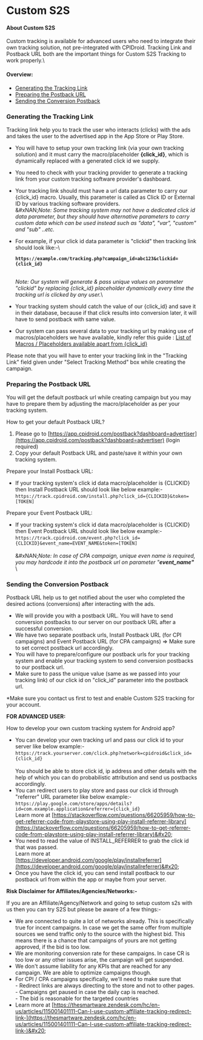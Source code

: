 # Custom S2S

#### **About Custom S2S**

Custom tracking is available for advanced users who need to integrate their own tracking solution, not pre-integrated with CPIDroid. Tracking Link and Postback URL both are the important things for Custom S2S Tracking to work properly.\


#### **Overview:**

* [Generating the Tracking Link](custom-s2s.md#h_01fedvwxkdt5pw4nb9qb6zaapb)
* [Preparing the Postback URL](custom-s2s.md#h_01fedy8x5ryvgw57e6fjtbxjwv)
* [Sending the Conversion Postback](custom-s2s.md#h_01fedy7vpts5166c9h7v07qc2x)

### Generating the Tracking Link <a href="#h_01fedvwxkdt5pw4nb9qb6zaapb" id="h_01fedvwxkdt5pw4nb9qb6zaapb"></a>

Tracking link help you to track the user who interacts (clicks) with the ads and takes the user to the advertised app in the App Store or Play Store.

* You will have to setup your own tracking link (via your own tracking solution) and it must carry the macro/placeholder **{click\_id}**, which is dynamically replaced with a generated click id we supply.
* You need to check with your tracking provider to generate a tracking link from your custom tracking software provider's dashboard.
* Your tracking link should must have a url data parameter to carry our {click\_id} macro. Usually, this parameter is called as Click ID or External ID by various tracking software providers.\
  &#xNAN;_&#x4E;ote: Some tracking system may not have a dedicated click id data parameter, but they should have alternative parameters to carry custom data which can be used instead such as "data", "var", "custom" and "sub" ..etc._
*   For example, if your click id data parameter is "clickid" then tracking link should look like:-\


    <pre><code><strong>https://example.com/tracking.php?campaign_id=abc123&#x26;clickid={click_id}
    </strong></code></pre>

    \
    _Note: Our system will generate & pass unique values on parameter "clickid" by replacing {click\_id} placeholder dynamically every time the tracking url is clicked by any user._\

* Your tracking system should catch the value of our {click\_id} and save it in their database, because if that click results into conversion later, it will have to send postback with same value.
* Our system can pass several data to your tracking url by making use of macros/placeholders we have available, kindly refer this guide : [List of Macros / Placeholders available apart from {click\_id}](https://thesmartware.zendesk.com/hc/en-us/articles/360026061891-List-of-Macros-Placeholders-available-apart-from-click-id-)&#x20;

Please note that you will have to enter your tracking link in the "Tracking Link" field given under "Select Tracking Method" box while creating the campaign.

### Preparing the Postback URL <a href="#h_01fedy8x5ryvgw57e6fjtbxjwv" id="h_01fedy8x5ryvgw57e6fjtbxjwv"></a>

You will get the default postback url while creating campaign but you may have to prepare them by adjusting the macro/placeholder as per your tracking system.

How to get your default Postback URL?

1. Please go to [https://app.cpidroid.com/postback?dashboard=advertiser](https://app.cpidroid.com/postback?dashboard=advertiser) (login required)
2. Copy your default Postback URL and paste/save it within your own tracking system.

Prepare your Install Postback URL:

* If your tracking system's click id data macro/placeholder is {CLICKID} then Install Postback URL should look like below example:-\
  `https://track.cpidroid.com/install.php?click_id={CLICKID}&token=[TOKEN]`

Prepare your Event Postback URL:

* If your tracking system's click id data macro/placeholder is {CLICKID} then Event Postback URL should look like below example:-\
  `https://track.cpidroid.com/event.php?click_id={CLICKID}&event_name=EVENT_NAME&token=[TOKEN]` \
  \
  &#xNAN;_&#x4E;ote: In case of CPA campaign, unique even name is required, you may hardcode it into the postback url on parameter "**event\_name"**_\
  \


### Sending the Conversion Postback <a href="#h_01fedy7vpts5166c9h7v07qc2x" id="h_01fedy7vpts5166c9h7v07qc2x"></a>

Postback URL help us to get notified about the user who completed the desired actions (conversions) after interacting with the ads.

* We will provide you with a postback URL. You will have to send conversion postbacks to our server on our postback URL after a successful conversion.
* We have two separate postback urls, Install Postback URL (for CPI campaigns) and Event Postback URL (for CPA campaigns) => Make sure to set correct postback url accordingly.
* You will have to prepare/configure our postback urls for your tracking system and enable your tracking system to send conversion postbacks to our postback url.
* Make sure to pass the unique value (same as we passed into your tracking link) of our click id on "click\_id" parameter into the postback url.

\*Make sure you contact us first to test and enable Custom S2S tracking for your account.

**FOR ADVANCED USER:**

How to develop your own custom tracking system for Android app?

* You can develop your own tracking url and pass our click id to your server like below example:-\
  `https://track.yourserver.com/click.php?network=cpidroid&click_id={click_id}`  \
  \
  You should be able to store click id, ip address and other details with the help of which you can do probabilistic attribution and send us postbacks accordingly.
* You can redirect users to play store and pass our click id through "referrer" URL parameter like below example:-\
  `https://play.google.com/store/apps/details?id=com.example.application&referrer={click_id}` \
  Learn more at [https://stackoverflow.com/questions/66205959/how-to-get-referrer-code-from-playstore-using-play-install-referrer-library](https://stackoverflow.com/questions/66205959/how-to-get-referrer-code-from-playstore-using-play-install-referrer-library)&#x20;
* You need to read the value of INSTALL\_REFERRER to grab the click id that was passed.\
  Learn more at [https://developer.android.com/google/play/installreferrer](https://developer.android.com/google/play/installreferrer)&#x20;
* Once you have the click id, you can send install postback to our postback url from within the app or maybe from your server.



**Risk Disclaimer for Affiliates/Agencies/Networks:-**

If you are an Affiliate/Agency/Network and going to setup custom s2s with us then you can try S2S but please be aware of a few things:-

* We are connected to quite a lot of networks already. This is specifically true for incent campaigns. In case we get the same offer from multiple sources we send traffic only to the source with the highest bid. This means there is a chance that campaigns of yours are not getting approved, if the bid is too low.
* We are monitoring conversion rate for these campaigns. In case CR is too low or any other issues arise, the campaign will get suspended.
* We don't assume liability for any KPIs that are reached for any campaign. We are able to optimize campaigns though.
* For CPI / CPA campaigns specifically, we'll need to make sure that\
  &#x20;\- Redirect links are always directing to the store and not to other pages.\
  &#x20;\- Campaigns get paused in case the daily cap is reached.\
  &#x20;\- The bid is reasonable for the targeted countries
* Learn more at [https://thesmartware.zendesk.com/hc/en-us/articles/115001401111-Can-I-use-custom-affiliate-tracking-redirect-link-](https://thesmartware.zendesk.com/hc/en-us/articles/115001401111-Can-I-use-custom-affiliate-tracking-redirect-link-)&#x20;

